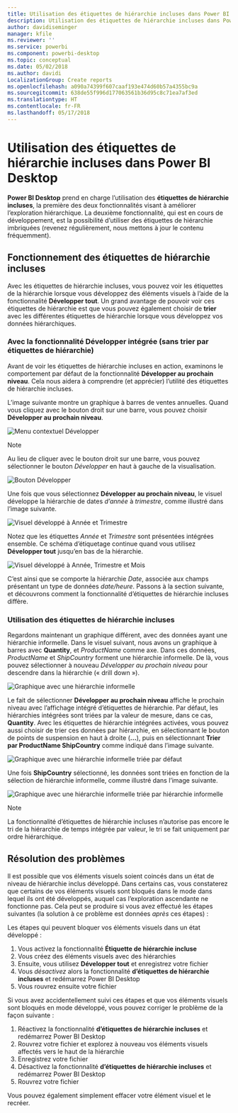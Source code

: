 ```yaml
---
title: Utilisation des étiquettes de hiérarchie incluses dans Power BI Desktop
description: Utilisation des étiquettes de hiérarchie incluses dans Power BI Desktop
author: davidiseminger
manager: kfile
ms.reviewer: ''
ms.service: powerbi
ms.component: powerbi-desktop
ms.topic: conceptual
ms.date: 05/02/2018
ms.author: davidi
LocalizationGroup: Create reports
ms.openlocfilehash: a090a74399f607caaf193e474d60b57a4355bc9a
ms.sourcegitcommit: 638de55f996d177063561b36d95c8c71ea7af3ed
ms.translationtype: HT
ms.contentlocale: fr-FR
ms.lasthandoff: 05/17/2018
---
```

# <a name="use-inline-hierarchy-labels-in-power-bi-desktop"></a>Utilisation des étiquettes de hiérarchie incluses dans Power BI Desktop
**Power BI Desktop** prend en charge l’utilisation des **étiquettes de hiérarchie incluses**, la première des deux fonctionnalités visant à améliorer l’exploration hiérarchique. La deuxième fonctionnalité, qui est en cours de développement, est la possibilité d’utiliser des étiquettes de hiérarchie imbriquées (revenez régulièrement, nous mettons à jour le contenu fréquemment).   

## <a name="how-inline-hierarchy-labels-work"></a>Fonctionnement des étiquettes de hiérarchie incluses
Avec les étiquettes de hiérarchie incluses, vous pouvez voir les étiquettes de la hiérarchie lorsque vous développez des éléments visuels à l’aide de la fonctionnalité **Développer tout**. Un grand avantage de pouvoir voir ces étiquettes de hiérarchie est que vous pouvez également choisir de **trier** avec les différentes étiquettes de hiérarchie lorsque vous développez vos données hiérarchiques.

### <a name="using-the-built-in-expand-feature-without-sorting-by-hierarchy-labels"></a>Avec la fonctionnalité Développer intégrée (sans trier par étiquettes de hiérarchie)
Avant de voir les étiquettes de hiérarchie incluses en action, examinons le comportement par défaut de la fonctionnalité **Développer au prochain niveau**. Cela nous aidera à comprendre (et apprécier) l’utilité des étiquettes de hiérarchie incluses.

L’image suivante montre un graphique à barres de ventes annuelles. Quand vous cliquez avec le bouton droit sur une barre, vous pouvez choisir **Développer au prochain niveau**.

![Menu contextuel Développer](media/desktop-inline-hierarchy-labels/desktop-inline-hierarchy-labels-menu.png)

> [!NOTE]
> Au lieu de cliquer avec le bouton droit sur une barre, vous pouvez sélectionner le bouton *Développer* en haut à gauche de la visualisation.

  ![Bouton Développer](media/desktop-inline-hierarchy-labels/desktop-inline-hierarchy-labels-expand-button-finger.png)


Une fois que vous sélectionnez **Développer au prochain niveau**, le visuel développe la hiérarchie de dates *d’année* à *trimestre*, comme illustré dans l’image suivante.

![Visuel développé à Année et Trimestre](media/desktop-inline-hierarchy-labels/desktop-inline-hierarchy-labels-qty-year-quarter.png)

Notez que les étiquettes *Année* et *Trimestre* sont présentées intégrées ensemble. Ce schéma d’étiquetage continue quand vous utilisez **Développer tout** jusqu’en bas de la hiérarchie.

![Visuel développé à Année, Trimestre et Mois](media/desktop-inline-hierarchy-labels/desktop-inline-hierarchy-labels-qty-year-quarter-month.png)

C’est ainsi que se comporte la hiérarchie *Date*, associée aux champs présentant un type de données *date/heure*. Passons à la section suivante, et découvrons comment la fonctionnalité d’étiquettes de hiérarchie incluses diffère.

### <a name="using-inline-hierarchy-labels"></a>Utilisation des étiquettes de hiérarchie incluses
Regardons maintenant un graphique différent, avec des données ayant une hiérarchie informelle. Dans le visuel suivant, nous avons un graphique à barres avec **Quantity**, et *ProductName* comme axe. Dans ces données, *ProductName* et *ShipCountry* forment une hiérarchie informelle. De là, vous pouvez sélectionner à nouveau *Développer au prochain niveau* pour descendre dans la hiérarchie (« drill down »).

![Graphique avec une hiérarchie informelle](media/desktop-inline-hierarchy-labels/desktop-inline-hierarchy-labels-informal-top-expand.png)

Le fait de sélectionner **Développer au prochain niveau** affiche le prochain niveau avec l’affichage intégré d’étiquettes de hiérarchie. Par défaut, les hiérarchies intégrées sont triées par la valeur de mesure, dans ce cas, **Quantity**. Avec les étiquettes de hiérarchie intégrées activées, vous pouvez aussi choisir de trier ces données par hiérarchie, en sélectionnant le bouton de points de suspension en haut à droite (**...**), puis en sélectionnant **Trier par ProductName ShipCountry** comme indiqué dans l’image suivante.

![Graphique avec une hiérarchie informelle triée par défaut](media/desktop-inline-hierarchy-labels/desktop-inline-hierarchy-labels-informal-sort-quantity.png)

Une fois **ShipCountry** sélectionné, les données sont triées en fonction de la sélection de hiérarchie informelle, comme illustré dans l’image suivante.

![Graphique avec une hiérarchie informelle triée par hiérarchie informelle](media/desktop-inline-hierarchy-labels/desktop-inline-hierarchy-labels-informal-sorted.png)

> [!NOTE]
> La fonctionnalité d’étiquettes de hiérarchie incluses n’autorise pas encore le tri de la hiérarchie de temps intégrée par valeur, le tri se fait uniquement par ordre hiérarchique.
> 
> 

## <a name="troubleshooting"></a>Résolution des problèmes
Il est possible que vos éléments visuels soient coincés dans un état de niveau de hiérarchie inclus développé. Dans certains cas, vous constaterez que certains de vos éléments visuels sont bloqués dans le mode dans lequel ils ont été développés, auquel cas l’exploration ascendante ne fonctionne pas. Cela peut se produire si vous avez effectué les étapes suivantes (la solution à ce problème est données *après* ces étapes) :

Les étapes qui peuvent bloquer vos éléments visuels dans un état développé :

1. Vous activez la fonctionnalité **Étiquette de hiérarchie incluse**
2. Vous créez des éléments visuels avec des hiérarchies
3. Ensuite, vous utilisez **Développer tout** et enregistrez votre fichier
4. Vous *désactivez* alors la fonctionnalité **d’étiquettes de hiérarchie incluses** et redémarrez Power BI Desktop
5. Vous rouvrez ensuite votre fichier

Si vous avez accidentellement suivi ces étapes et que vos éléments visuels sont bloqués en mode développé, vous pouvez corriger le problème de la façon suivante :

1. Réactivez la fonctionnalité **d’étiquettes de hiérarchie incluses** et redémarrez Power BI Desktop
2. Rouvrez votre fichier et explorez à nouveau vos éléments visuels affectés vers le haut de la hiérarchie
3. Enregistrez votre fichier
4. Désactivez la fonctionnalité **d’étiquettes de hiérarchie incluses** et redémarrez Power BI Desktop
5. Rouvrez votre fichier

Vous pouvez également simplement effacer votre élément visuel et le recréer.

